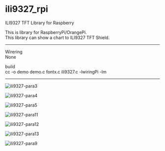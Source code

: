 # ili9327_rpi

ILI9327 TFT Library for Raspberry


This is library for RaspberryPi/OrangePi.   
This library can show a chart to ILI9327 TFT Shield.   

----

Wirering   
None   

build   
cc -o demo demo.c fontx.c ili9327.c -lwiringPi -lm   

----

![ili9327-para3](https://cloud.githubusercontent.com/assets/6020549/25067372/7c233d1e-227c-11e7-98d2-eb1f754ce5c1.JPG)

![ili9327-para4](https://cloud.githubusercontent.com/assets/6020549/25067375/a171c676-227c-11e7-9d70-f697073fd522.JPG)

![ili9327-para5](https://cloud.githubusercontent.com/assets/6020549/25067376/b10baa70-227c-11e7-85cb-5499f4e71f58.JPG)

![ili9327-para11](https://cloud.githubusercontent.com/assets/6020549/25067380/cab718f6-227c-11e7-9f84-0770464c27cb.JPG)

![ili9327-para12](https://cloud.githubusercontent.com/assets/6020549/25067383/d857cfa0-227c-11e7-84bb-07844847d959.JPG)

![ili9327-para13](https://cloud.githubusercontent.com/assets/6020549/25067386/e4c3a6e2-227c-11e7-963b-6892d1726099.JPG)

![ili9327-para9](https://cloud.githubusercontent.com/assets/6020549/25067389/016650f6-227d-11e7-84a3-e5076f6b5c03.JPG)
